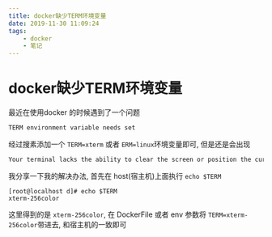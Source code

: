 ```yaml
---
title: docker缺少TERM环境变量
date: 2019-11-30 11:09:24
tags:
	- docker
	- 笔记
---
```


# docker缺少TERM环境变量

最近在使用docker 的时候遇到了一个问题

```sh
TERM environment variable needs set
```

经过搜素添加一个 ``TERM=xterm`` 或者 `ERM=linux`环境变量即可, 但是还是会出现

```sh
Your terminal lacks the ability to clear the screen or position the cursor.
```

我分享一下我的解决办法, 首先在 host(宿主机)上面执行 `echo $TERM`

```
[root@localhost d]# echo $TERM
xterm-256color
```

这里得到的是 `xterm-256color`, 在 DockerFile 或者 env 参数将  `TERM=xterm-256color`带进去, 和宿主机的一致即可



<!--more-->

